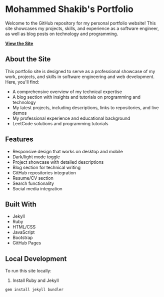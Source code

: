# Mohammed Shakib's Portfolio

Welcome to the GitHub repository for my personal portfolio website! This site showcases my projects, skills, and experience as a software engineer, as well as blog posts on technology and programming. 

**[View the Site](https://mo-shakib.github.io/)**

## About the Site
This portfolio site is designed to serve as a professional showcase of my work, projects, and skills in software engineering and web development. Here, you'll find:
- A comprehensive overview of my technical expertise
- A blog section with insights and tutorials on programming and technology
- My latest projects, including descriptions, links to repositories, and live demos
- My professional experience and educational background
- LeetCode solutions and programming tutorials

## Features
- Responsive design that works on desktop and mobile
- Dark/light mode toggle
- Project showcase with detailed descriptions
- Blog section for technical writing
- GitHub repositories integration
- Resume/CV section
- Search functionality
- Social media integration

## Built With
- Jekyll
- Ruby
- HTML/CSS
- JavaScript
- Bootstrap
- GitHub Pages

## Local Development
To run this site locally:

1. Install Ruby and Jekyll
```bash
gem install jekyll bundler
```
